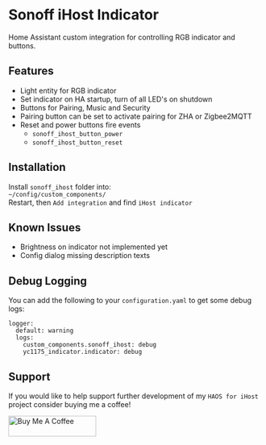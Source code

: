 # Sonoff iHost Indicator
Home Assistant custom integration for controlling RGB indicator and buttons.

## Features
* Light entity for RGB indicator
* Set indicator on HA startup, turn of all LED's on shutdown
* Buttons for Pairing, Music and Security
* Pairing button can be set to activate pairing for ZHA or Zigbee2MQTT
* Reset and power buttons fire events
  * `sonoff_ihost_button_power`
  * `sonoff_ihost_button_reset`

## Installation
Install `sonoff_ihost` folder into:  
```~/config/custom_components/```  
Restart, then `Add integration` and find `iHost indicator`


## Known Issues
* Brightness on indicator not implemented yet
* Config dialog missing description texts
  

## Debug Logging
You can add the following to your `configuration.yaml` to get some debug logs:
```
logger:
  default: warning
  logs:
    custom_components.sonoff_ihost: debug
    yc1175_indicator.indicator: debug
```
## Support

If you would like to help support further development of my `HAOS for iHost` project consider buying me a coffee!

<a href="https://www.buymeacoffee.com/darkxst" target="_blank"><img src="img/blue-button.png" alt="Buy Me A Coffee" height="41" width="174"></a>


